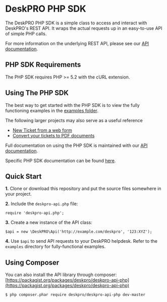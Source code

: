 DeskPRO PHP SDK
=======================

The DeskPRO PHP SDK is a simple class to access and interact with DeskPRO's REST API. It wraps the actual requests up in an easy-to-use API of simple PHP calls.

For more information on the underlying REST API, please see our [API documentation](http://support.deskpro.com/kb/17-deskpro-api).


PHP SDK Requirements
--------------------

The PHP SDK requires PHP >= 5.2 with the cURL extension.


Using The PHP SDK
-----------------

The best way to get started with the PHP SDK is to view the fully functioning examples in the [examples folder](https://github.com/DeskPRO/deskpro-api-php/tree/master/examples).

The following larger projects may also serve as a useful reference
* [New Ticket from a web form](https://github.com/DeskPRO/api-app-ticket-form)
* [Convert your tickets to PDF documents](https://github.com/DeskPRO/api-app-ticket-pdfs)

Full documentation on using the PHP SDK is maintained with our [API documentation](http://support.deskpro.com/kb/17-deskpro-api). 

Specific PHP SDK documentation can be found [here](https://support.deskpro.com/kb/articles/97-deskpro-api-wrapper-php).


Quick Start
-----------

**1.** Clone or download this repository and put the source files somewhere in  your project.

**2.** Include the `deskpro-api.php` file:

    require 'deskpro-api.php';

**3.** Create a new instance of the API class:

    $api = new \DeskPRO\Api('http://example.com/deskpro', '123:XYZ');

**4.** Use `$api` to send API requests to your DeskPRO helpdesk. Refer to the `examples` directory for fully-functional examples.


Using Composer
--------------

You can also install the API library through composer: [https://packagist.org/packages/deskpro/deskpro-api-php](https://packagist.org/packages/deskpro/deskpro-api-php)

    $ php composer.phar require deskpro/deskpro-api-php dev-master

